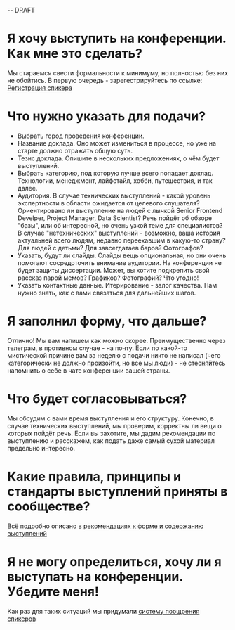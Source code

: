 -- DRAFT

# Я хочу выступить на конференции. Как мне это сделать?
Мы стараемся свести формальности к минимуму, но полностью без них не обойтись. 
В первую очередь - зарегестрируйтесь по ссылке: [Регистрация спикера](https://docs.google.com/forms/d/e/1FAIpQLSfLYXyFD21hRxNxZRSoAA1UX7cAjDc_hcptE33wa8uK9y4Nvg/viewform )

# Что нужно указать для подачи?
- Выбрать город проведения конференции. 
- Название доклада. Оно может измениться в процессе, но уже на старте должно отражать общую суть. 
- Тезис доклада. Опишите в нескольких предложениях, о чём будет выступлений.
- Выбрать категорию, под которую лучше всего попадает доклад. Технологии, менеджмент, лайфстайл, хобби, путешествия, и так далее. 
- Аудитория. В случае технических выступлений - какой уровень экспертности в области ожидается от целевого слушателя?
Ориентировано ли выступление на людей с лычкой Senior Frontend Develper, Project Manager, Data Scientist?
Речь пойдёт об обзоре "базы", или об интересной, но очень узкой теме для специалистов?
В случае "нетехнических" выступлений - возможно, ваша история актуальней всего людям, недавно переехавшим в какую-то страну? Для людей с детьми? Для завсегдатаев баров? Фотографов? 
- Указать, будут ли слайды. Слайды вещь опциональная, но они очень помогают сосредоточить внимание аудитории. На конференции не будет защиты диссертации. Может, вы хотите подкрепить свой рассказ парой мемов? Графиков? Фотографий? Что угодно!
- Указать контактные данные. Итерирование - залог качества. Нам нужно знать, как с вами связаться для дальнейших шагов.

# Я заполнил форму, что дальше?
Отлично! Мы вам напишем как можно скорее. Преимущественно через телеграм, в противном случае - на почту. 
Если по какой-то мистической причине вам за неделю с подачи никто не написал (чего категорически не должно произойти, но все мы люди) - не стесняйтесь напомнить о себе в чате конференции вашей страны.

# Что будет согласовываться?
Мы обсудим с вами время выступления и его структуру.
Конечно, в случае технических выступлений, мы проверим, корректны ли вещи о которых пойдёт речь.
Если вы захотите, мы дадим рекомендации по выступлению и расскажем, как подать даже самый сухой материал предельно интересно. 

# Какие правила, принципы и стандарты выступлений приняты в сообществе?
Всё подробно описано в [рекомендациях к форме и содержанию выступлений](./tech-speech.md)

# Я не могу определиться, хочу ли я выступать на конференции. Убедите меня!
Как раз для таких ситуаций мы придумали [систему поощрения спикеров](./what-i-get-for-speech.md)
